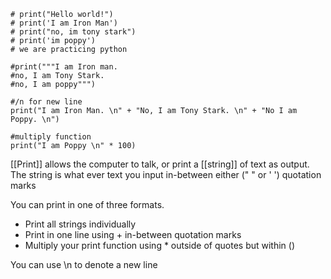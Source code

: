 ```
# print("Hello world!")
# print('I am Iron Man')
# print("no, im tony stark")
# print('im poppy')
# we are practicing python

#print("""I am Iron man.
#no, I am Tony Stark.
#no, I am poppy""")

#/n for new line
print("I am Iron Man. \n" + "No, I am Tony Stark. \n" + "No I am Poppy. \n")

#multiply function
print("I am Poppy \n" * 100)

```

[[Print]] allows the computer to talk, or print a [[string]] of text as output. The string is what ever text you input in-between either (" " or ' ') quotation marks

You can print in one of three formats. 
- Print all strings individually 
- Print in one line using + in-between quotation marks
- Multiply your print function using * outside of quotes but within ()

You can use \n to denote a new line